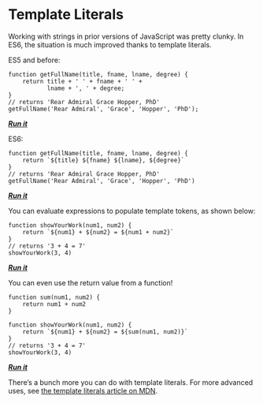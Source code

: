 # Template Literals

Working with strings in prior versions of JavaScript was pretty clunky. In ES6, the situation is much improved thanks to template literals.

ES5 and before:

    function getFullName(title, fname, lname, degree) {
        return title + ' ' + fname + ' ' + 
               lname + ', ' + degree;
    }
    // returns 'Rear Admiral Grace Hopper, PhD'
    getFullName('Rear Admiral', 'Grace', 'Hopper', 'PhD');

**_[Run it](https://repl.it/MsJR)_**

ES6:

    function getFullName(title, fname, lname, degree) {
        return `${title} ${fname} ${lname}, ${degree}`
    }
    // returns 'Rear Admiral Grace Hopper, PhD'
    getFullName('Rear Admiral', 'Grace', 'Hopper', 'PhD')

**_[Run it](https://repl.it/MsJY)_**

You can evaluate expressions to populate template tokens, as shown below:

    function showYourWork(num1, num2) {
        return `${num1} + ${num2} = ${num1 + num2}`
    }
    // returns '3 + 4 = 7'
    showYourWork(3, 4)

**_[Run it](https://repl.it/MsJ2)_**

You can even use the return value from a function!

    function sum(num1, num2) {
        return num1 + num2
    }

    function showYourWork(num1, num2) {
        return `${num1} + ${num2} = ${sum(num1, num2)}`
    }
    // returns '3 + 4 = 7'
    showYourWork(3, 4)

**_[Run it](https://repl.it/MsJ5)_**

There’s a bunch more you can do with template literals. For more advanced uses, see [the template literals article on MDN](https://developer.mozilla.org/en-US/docs/Web/JavaScript/Reference/Template_literals).
